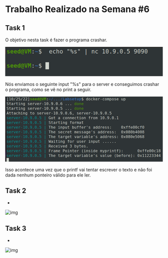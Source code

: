 # Trabalho Realizado na Semana #6

## Task 1
O objetivo nesta task é fazer o programa crashar.


![input](images/w6/1_a.png)

Nós enviamos o seguinte input "%s" para o server e conseguimos crashar o programa, como se vê no print a seguir.

![crash](images/w6/1_b.png)

Isso acontece uma vez que o printf vai tentar escrever o texto e não foi dada nenhum ponteiro válido para ele ler.


## Task 2  

- 

![img]()

## Task 3

- 

![img]()
